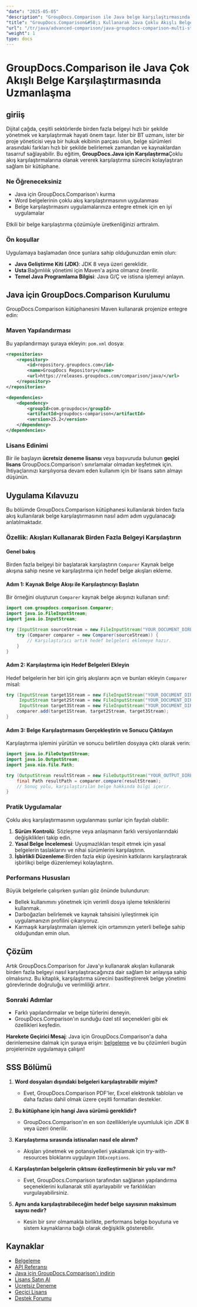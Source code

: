```yaml
---
"date": "2025-05-05"
"description": "GroupDocs.Comparison ile Java belge karşılaştırmasında ustalaşın. Gelişmiş üretkenlik için akışları kullanarak birden fazla belgeyi verimli bir şekilde karşılaştırmayı öğrenin."
"title": "GroupDocs.Comparison&#58;ı Kullanarak Java Çoklu Akışlı Belge Karşılaştırması Kapsamlı Bir Kılavuz"
"url": "/tr/java/advanced-comparison/java-groupdocs-comparison-multi-stream-document-guide/"
"weight": 1
type: docs
---
```

# GroupDocs.Comparison ile Java Çok Akışlı Belge Karşılaştırmasında Uzmanlaşma

## giriiş

Dijital çağda, çeşitli sektörlerde birden fazla belgeyi hızlı bir şekilde yönetmek ve karşılaştırmak hayati önem taşır. İster bir BT uzmanı, ister bir proje yöneticisi veya bir hukuk ekibinin parçası olun, belge sürümleri arasındaki farkları hızlı bir şekilde belirlemek zamandan ve kaynaklardan tasarruf sağlayabilir. Bu eğitim, **GroupDocs.Java için Karşılaştırma**Çoklu akış karşılaştırmalarına olanak vererek karşılaştırma sürecini kolaylaştıran sağlam bir kütüphane.

### Ne Öğreneceksiniz
- Java için GroupDocs.Comparison'ı kurma
- Word belgelerinin çoklu akış karşılaştırmasının uygulanması
- Belge karşılaştırmasını uygulamalarınıza entegre etmek için en iyi uygulamalar

Etkili bir belge karşılaştırma çözümüyle üretkenliğinizi arttıralım.

### Ön koşullar

Uygulamaya başlamadan önce şunlara sahip olduğunuzdan emin olun:
- **Java Geliştirme Kiti (JDK)**: JDK 8 veya üzeri gereklidir.
- **Usta**:Bağımlılık yönetimi için Maven'a aşina olmanız önerilir.
- **Temel Java Programlama Bilgisi**: Java G/Ç ve istisna işlemeyi anlayın.

## Java için GroupDocs.Comparison Kurulumu

GroupDocs.Comparison kütüphanesini Maven kullanarak projenize entegre edin:

### Maven Yapılandırması
Bu yapılandırmayı şuraya ekleyin: `pom.xml` dosya:

```xml
<repositories>
    <repository>
        <id>repository.groupdocs.com</id>
        <name>GroupDocs Repository</name>
        <url>https://releases.groupdocs.com/comparison/java/</url>
    </repository>
</repositories>

<dependencies>
    <dependency>
        <groupId>com.groupdocs</groupId>
        <artifactId>groupdocs-comparison</artifactId>
        <version>25.2</version>
    </dependency>
</dependencies>
```

### Lisans Edinimi
Bir ile başlayın **ücretsiz deneme lisansı** veya başvuruda bulunun **geçici lisans** GroupDocs.Comparison'ı sınırlamalar olmadan keşfetmek için. İhtiyaçlarınızı karşılıyorsa devam eden kullanım için bir lisans satın almayı düşünün.

## Uygulama Kılavuzu

Bu bölümde GroupDocs.Comparison kütüphanesi kullanılarak birden fazla akış kullanılarak belge karşılaştırmasının nasıl adım adım uygulanacağı anlatılmaktadır.

### Özellik: Akışları Kullanarak Birden Fazla Belgeyi Karşılaştırın

#### Genel bakış
Birden fazla belgeyi bir başlatarak karşılaştırın `Comparer` Kaynak belge akışına sahip nesne ve karşılaştırma için hedef belge akışları ekleme.

#### Adım 1: Kaynak Belge Akışı ile Karşılaştırıcıyı Başlatın
Bir örneğini oluşturun `Comparer` kaynak belge akışınızı kullanan sınıf:

```java
import com.groupdocs.comparison.Comparer;
import java.io.FileInputStream;
import java.io.InputStream;

try (InputStream sourceStream = new FileInputStream("YOUR_DOCUMENT_DIRECTORY/SOURCE_WORD")) {
    try (Comparer comparer = new Comparer(sourceStream)) {
        // Karşılaştırıcı artık hedef belgeleri eklemeye hazır.
    }
}
```

#### Adım 2: Karşılaştırma için Hedef Belgeleri Ekleyin
Hedef belgelerin her biri için giriş akışlarını açın ve bunları ekleyin `Comparer` misal:

```java
try (InputStream target1Stream = new FileInputStream("YOUR_DOCUMENT_DIRECTORY/TARGET1_WORD"),
     InputStream target2Stream = new FileInputStream("YOUR_DOCUMENT_DIRECTORY/TARGET2_WORD"),
     InputStream target3Stream = new FileInputStream("YOUR_DOCUMENT_DIRECTORY/TARGET3_WORD")) {
    comparer.add(target1Stream, target2Stream, target3Stream);
}
```

#### Adım 3: Belge Karşılaştırmasını Gerçekleştirin ve Sonucu Çıktılayın
Karşılaştırma işlemini yürütün ve sonucu belirtilen dosyaya çıktı olarak verin:

```java
import java.io.FileOutputStream;
import java.io.OutputStream;
import java.nio.file.Path;

try (OutputStream resultStream = new FileOutputStream("YOUR_OUTPUT_DIRECTORY/CompareMultipleDocumentsResult")) {
    final Path resultPath = comparer.compare(resultStream);
    // Sonuç yolu, karşılaştırılan belge hakkında bilgi içerir.
}
```

### Pratik Uygulamalar

Çoklu akış karşılaştırmasının uygulanması şunlar için faydalı olabilir:
1. **Sürüm Kontrolü**: Sözleşme veya anlaşmanın farklı versiyonlarındaki değişiklikleri takip edin.
2. **Yasal Belge İncelemesi**: Uyuşmazlıkları tespit etmek için yasal belgelerin taslaklarını ve nihai sürümlerini karşılaştırın.
3. **İşbirlikli Düzenleme**:Birden fazla ekip üyesinin katkılarını karşılaştırarak işbirlikçi belge düzenlemeyi kolaylaştırın.

### Performans Hususları
Büyük belgelerle çalışırken şunları göz önünde bulundurun:
- Bellek kullanımını yönetmek için verimli dosya işleme tekniklerini kullanmak.
- Darboğazları belirlemek ve kaynak tahsisini iyileştirmek için uygulamanızın profilini çıkarıyoruz.
- Karmaşık karşılaştırmaları işlemek için ortamınızın yeterli belleğe sahip olduğundan emin olun.

## Çözüm

Artık GroupDocs.Comparison for Java'yı kullanarak akışları kullanarak birden fazla belgeyi nasıl karşılaştıracağınıza dair sağlam bir anlayışa sahip olmalısınız. Bu kitaplık, karşılaştırma sürecini basitleştirerek belge yönetimi görevlerinde doğruluğu ve verimliliği artırır.

### Sonraki Adımlar
- Farklı yapılandırmalar ve belge türlerini deneyin.
- GroupDocs.Comparison'ın sunduğu özel stil seçenekleri gibi ek özellikleri keşfedin.

**Harekete Geçirici Mesaj**: Java için GroupDocs.Comparison'a daha derinlemesine dalmak için şuraya erişin: [belgeleme](https://docs.groupdocs.com/comparison/java/) ve bu çözümleri bugün projelerinize uygulamaya çalışın!

## SSS Bölümü

1. **Word dosyaları dışındaki belgeleri karşılaştırabilir miyim?**
   - Evet, GroupDocs.Comparison PDF'ler, Excel elektronik tabloları ve daha fazlası dahil olmak üzere çeşitli formatları destekler.

2. **Bu kütüphane için hangi Java sürümü gereklidir?**
   - GroupDocs.Comparison'ın en son özellikleriyle uyumluluk için JDK 8 veya üzeri önerilir.

3. **Karşılaştırma sırasında istisnaları nasıl ele alırım?**
   - Akışları yönetmek ve potansiyelleri yakalamak için try-with-resources bloklarını uygulayın `IOExceptions`.

4. **Karşılaştırılan belgelerin çıktısını özelleştirmenin bir yolu var mı?**
   - Evet, GroupDocs.Comparison tarafından sağlanan yapılandırma seçeneklerini kullanarak stili ayarlayabilir ve farklılıkları vurgulayabilirsiniz.

5. **Aynı anda karşılaştırabileceğim hedef belge sayısının maksimum sayısı nedir?**
   - Kesin bir sınır olmamakla birlikte, performans belge boyutuna ve sistem kaynaklarına bağlı olarak değişiklik gösterebilir.

## Kaynaklar
- [Belgeleme](https://docs.groupdocs.com/comparison/java/)
- [API Referansı](https://reference.groupdocs.com/comparison/java/)
- [Java için GroupDocs.Comparison'ı indirin](https://releases.groupdocs.com/comparison/java/)
- [Lisans Satın Al](https://purchase.groupdocs.com/buy)
- [Ücretsiz Deneme](https://releases.groupdocs.com/comparison/java/)
- [Geçici Lisans](https://purchase.groupdocs.com/temporary-license/)
- [Destek Forumu](https://forum.groupdocs.com/c/comparison)